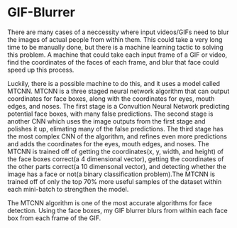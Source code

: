 # GIF-Blurrer
There are many cases of a neccessity where input videos/GIFs need to blur the images of actual people from within them. This could take a very long time to be manually done, but there is a machine learning tactic to solving this problem. A machine that could take each input frame of a GIF or video, find the coordinates of the faces of each frame, and blur that face could speed up this process. 

Luckily, there is a possible machine to do this, and it uses a model called MTCNN. MTCNN is a three staged neural network algorithm that can output coordinates for face boxes, along with the coordinates for eyes, mouth edges, and noses. The first stage is a Convultion Neural Network predicting potential face boxes, with many false predictions. The second stage is another CNN which uses the image outputs from the first stage and polishes it up, elimating many of the false predictions. The third stage has the most complex CNN of the algorithm, and refines even more predictions and adds the coordinates for the eyes, mouth edges, and noses. The MTCNN is trained off of getting the coordinates(x, y, width, and height) of the face boxes correct(a 4 dimensional vector), getting the coordinates of the other parts correct(a 10 dimensonal vector), and detecting whether the image has a face or not(a binary classification problem).The MTCNN is trained off of only the top 70% more useful samples of the dataset within each mini-batch to strengthen the model. 

The MTCNN algorithm is one of the most accurate algorithms for face detection. Using the face boxes, my GIF blurrer blurs from within each face box from each frame of the GIF. 

